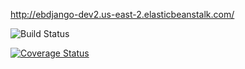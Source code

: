 http://ebdjango-dev2.us-east-2.elasticbeanstalk.com/


![Build Status](https://travis-ci.com/github/Kumuda123/swe1-app.svg?branch=main)

[![Coverage Status](https://coveralls.io/repos/github/Kumuda123/swe1-app/badge.svg)](https://coveralls.io/github/Kumuda123/swe1-app)

